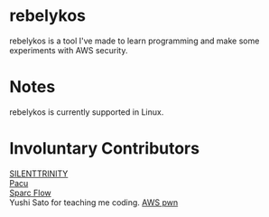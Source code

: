 # rebelykos
rebelykos is a tool I've made to learn programming and make some experiments with AWS security.

# Notes
rebelykos is currently supported in Linux.

# Involuntary Contributors
[SILENTTRINITY](https://github.com/byt3bl33d3r/SILENTTRINITY)<br />
[Pacu](https://github.com/RhinoSecurityLabs/pacu)<br />
[Sparc Flow](https://github.com/HackLikeAPornstar)<br />
Yushi Sato for teaching me coding.
[AWS pwn](https://github.com/dagrz/aws_pwn)
